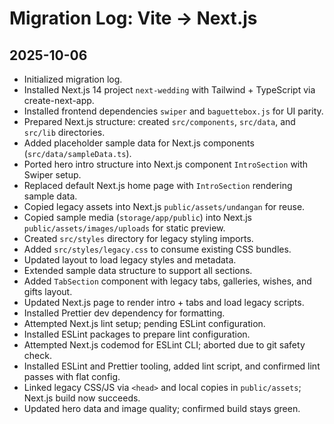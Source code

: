 # Migration Log: Vite -> Next.js

## 2025-10-06
- Initialized migration log.
- Installed Next.js 14 project `next-wedding` with Tailwind + TypeScript via create-next-app.
- Installed frontend dependencies `swiper` and `baguettebox.js` for UI parity.
- Prepared Next.js structure: created `src/components`, `src/data`, and `src/lib` directories.
- Added placeholder sample data for Next.js components (`src/data/sampleData.ts`).
- Ported hero intro structure into Next.js component `IntroSection` with Swiper setup.
- Replaced default Next.js home page with `IntroSection` rendering sample data.
- Copied legacy assets into Next.js `public/assets/undangan` for reuse.
- Copied sample media (`storage/app/public`) into Next.js `public/assets/images/uploads` for static preview.
- Created `src/styles` directory for legacy styling imports.
- Added `src/styles/legacy.css` to consume existing CSS bundles.
- Updated layout to load legacy styles and metadata.
- Extended sample data structure to support all sections.
- Added `TabSection` component with legacy tabs, galleries, wishes, and gifts layout.
- Updated Next.js page to render intro + tabs and load legacy scripts.
- Installed Prettier dev dependency for formatting.
- Attempted Next.js lint setup; pending ESLint configuration.
- Installed ESLint packages to prepare lint configuration.
- Attempted Next.js codemod for ESLint CLI; aborted due to git safety check.
- Installed ESLint and Prettier tooling, added lint script, and confirmed lint passes with flat config.
- Linked legacy CSS/JS via `<head>` and local copies in `public/assets`; Next.js build now succeeds.
- Updated hero data and image quality; confirmed build stays green.

